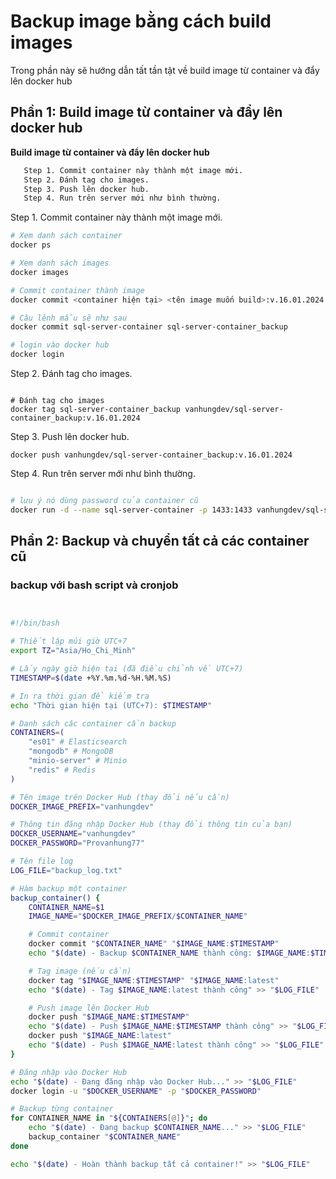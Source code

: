 # Backup image bằng cách build images 

Trong phần này sẽ hướng dẫn tất tần tật về build image từ container và đẩy lên docker hub

## Phần 1: Build image từ container và đẩy lên docker hub  

**Build image từ container và đẩy lên docker hub**  

 ```bash
	Step 1. Commit container này thành một image mới.  
	Step 2. Đánh tag cho images.
	Step 3. Push lên docker hub.
	Step 4. Run trên server mới như bình thường.
```


Step 1. Commit container này thành một image mới.  

 ```bash
# Xem danh sách container
docker ps

# Xem danh sách images
docker images

# Commit container thành image
docker commit <container hiện tại> <tên image muốn build>:v.16.01.2024

# Câu lênh mẫu sẽ như sau
docker commit sql-server-container sql-server-container_backup

# login vào docker hub
docker login
 ```

Step 2. Đánh tag cho images.  

 ```bas

# Đánh tag cho images
docker tag sql-server-container_backup vanhungdev/sql-server-container_backup:v.16.01.2024

 ```

Step 3. Push lên docker hub.    

 ```bas
docker push vanhungdev/sql-server-container_backup:v.16.01.2024

 ```


Step 4. Run trên server mới như bình thường.  

 ```bash

# lưu ý nó dùng password của container cũ
docker run -d --name sql-server-container -p 1433:1433 vanhungdev/sql-server-container_backup:v.16.01.2024

 ```

## Phần 2: Backup và chuyển tất cả các container cũ
### backup với bash script và cronjob


```bash


#!/bin/bash

# Thiết lập múi giờ UTC+7
export TZ="Asia/Ho_Chi_Minh"

# Lấy ngày giờ hiện tại (đã điều chỉnh về UTC+7)
TIMESTAMP=$(date +%Y.%m.%d-%H.%M.%S)

# In ra thời gian để kiểm tra
echo "Thời gian hiện tại (UTC+7): $TIMESTAMP"

# Danh sách các container cần backup
CONTAINERS=(
    "es01" # Elasticsearch
    "mongodb" # MongoDB
	"minio-server" # Minio
	"redis" # Redis
)

# Tên image trên Docker Hub (thay đổi nếu cần)
DOCKER_IMAGE_PREFIX="vanhungdev"

# Thông tin đăng nhập Docker Hub (thay đổi thông tin của bạn)
DOCKER_USERNAME="vanhungdev"
DOCKER_PASSWORD="Provanhung77"

# Tên file log
LOG_FILE="backup_log.txt"

# Hàm backup một container
backup_container() {
    CONTAINER_NAME=$1
    IMAGE_NAME="$DOCKER_IMAGE_PREFIX/$CONTAINER_NAME"

    # Commit container
    docker commit "$CONTAINER_NAME" "$IMAGE_NAME:$TIMESTAMP"
    echo "$(date) - Backup $CONTAINER_NAME thành công: $IMAGE_NAME:$TIMESTAMP" >> "$LOG_FILE"

    # Tag image (nếu cần)
    docker tag "$IMAGE_NAME:$TIMESTAMP" "$IMAGE_NAME:latest"
    echo "$(date) - Tag $IMAGE_NAME:latest thành công" >> "$LOG_FILE"

    # Push image lên Docker Hub
    docker push "$IMAGE_NAME:$TIMESTAMP"
    echo "$(date) - Push $IMAGE_NAME:$TIMESTAMP thành công" >> "$LOG_FILE"
    docker push "$IMAGE_NAME:latest"
    echo "$(date) - Push $IMAGE_NAME:latest thành công" >> "$LOG_FILE"
}

# Đăng nhập vào Docker Hub
echo "$(date) - Đang đăng nhập vào Docker Hub..." >> "$LOG_FILE"
docker login -u "$DOCKER_USERNAME" -p "$DOCKER_PASSWORD"

# Backup từng container
for CONTAINER_NAME in "${CONTAINERS[@]}"; do
    echo "$(date) - Đang backup $CONTAINER_NAME..." >> "$LOG_FILE"
    backup_container "$CONTAINER_NAME"
done

echo "$(date) - Hoàn thành backup tất cả container!" >> "$LOG_FILE"

```

